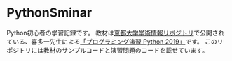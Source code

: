# PythonSminar
Python初心者の学習記録です。
教材は[京都大学学術情報リポジトリ](https://repository.kulib.kyoto-u.ac.jp/dspace/)で公開されている、喜多一先生による[「プログラミング演習 Python 2019」](https://repository.kulib.kyoto-u.ac.jp/dspace/handle/2433/245698)です。
このリポジトリには教材のサンプルコードと演習問題のコードを載せています。
